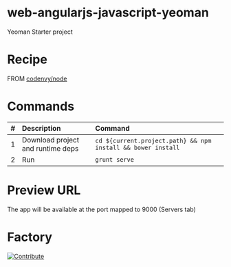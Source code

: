# web-angularjs-javascript-yeoman
Yeoman Starter project

# Recipe

FROM [codenvy/node](https://hub.docker.com/r/codenvy/node/)

# Commands

| #       | Description           | Command  |
| :------------- |:-------------| :-----|
| 1      | Download project and runtime deps | `cd ${current.project.path} && npm install && bower install` |
| 2      | Run      |   `grunt serve` |

# Preview URL

The app will be available at the port mapped to 9000 (Servers tab)

# Factory

[![Contribute](https://codenvy.com/factory/resources/codenvy-contribute.svg)](http://beta.codenvy.com/f?id=af9r928owfulum17)